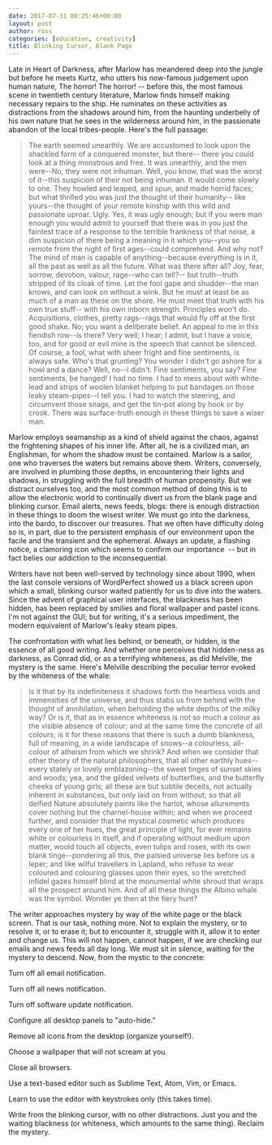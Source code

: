 ```yaml
---
date: 2017-07-31 00:25:46+00:00
layout: post
author: ross
categories: [education, creativity]
title: Blinking Cursor, Blank Page
---
```

Late in Heart of Darkness, after Marlow has meandered deep into the jungle but before he meets Kurtz, who utters his now-famous judgement upon human nature, The horror! The horror! -- before this, the most famous scene in twentieth century literature, Marlow finds himself making necessary repairs to the ship. He ruminates on these activities as distractions from the shadows around him, from the haunting underbelly of his own nature that he sees in the wilderness around him, in the passionate abandon of the local tribes-people. Here's the full passage:

> The earth seemed unearthly. We are accustomed to look upon the shackled form of a conquered monster, but there-- there you could look at a thing monstrous and free. It was unearthly, and the men were--No, they were not inhuman. Well, you know, that was the worst of it--this suspicion of their not being inhuman. It would come slowly to one. They howled and leaped, and spun, and made horrid faces; but what thrilled you was just the thought of their humanity-- like yours--the thought of your remote kinship with this wild and passionate uproar. Ugly. Yes, it was ugly enough; but if you were man enough you would admit to yourself that there was in you just the faintest trace of a response to the terrible frankness of that noise, a dim suspicion of there being a meaning in it which you--you so remote from the night of first ages--could comprehend. And why not? The mind of man is capable of anything--because everything is in it, all the past as well as all the future. What was there after all? Joy, fear, sorrow, devotion, valour, rage--who can tell?-- but truth--truth stripped of its cloak of time. Let the fool gape and shudder--the man knows, and can look on without a wink. But he must at least be as much of a man as these on the shore. He must meet that truth with his own true stuff-- with his own inborn strength. Principles won't do. Acquisitions, clothes, pretty rags--rags that would fly off at the first good shake. No; you want a deliberate belief. An appeal to me in this fiendish row--is there? Very well; I hear; I admit, but I have a voice, too, and for good or evil mine is the speech that cannot be silenced. Of course, a fool, what with sheer fright and fine sentiments, is always safe. Who's that grunting? You wonder I didn't go ashore for a howl and a dance? Well, no--I didn't. Fine sentiments, you say? Fine sentiments, be hanged! I had no time. I had to mess about with white-lead and strips of woolen blanket helping to put bandages on those leaky steam-pipes--I tell you. I had to watch the steering, and circumvent those snags, and get the tin-pot along by hook or by crook. There was surface-truth enough in these things to save a wiser man.

Marlow employs seamanship as a kind of shield against the chaos, against the frightening shapes of his inner life. After all, he is a civilized man, an Englishman, for whom the shadow must be contained. Marlow is a sailor, one who traverses the waters but remains above them. Writers, conversely, are involved in plumbing those depths, in encountering their lights and shadows, in struggling with the full breadth of human propensity. But we distract ourselves too, and the most common method of doing this is to allow the electronic world to continually divert us from the blank page and blinking cursor. Email alerts, news feeds, blogs: there is enough distraction in these things to doom the wisest writer. We must go into the darkness, into the bardo, to discover our treasures. That we often have difficulty doing so is, in part, due to the persistent emphasis of our environment upon the facile and the transient and the ephemeral. Always an update, a flashing notice, a clamoring icon which seems to confirm our importance&nbsp; -- but in fact belies our addiction to the inconsequential.

Writers have not been well-served by technology since about 1990, when the last console versions of WordPerfect showed us a black screen upon which a small, blinking cursor waited patiently for us to dive into the waters. Since the advent of graphical user interfaces, the blackness has been hidden, has been replaced by smilies and floral wallpaper and pastel icons. I'm not against the GUI; but for writing, it's a serious impediment, the modern equivalent of Marlow's leaky steam pipes.

The confrontation with what lies behind, or beneath, or hidden, is the essence of all good writing. And whether one perceives that hidden-ness as darkness, as Conrad did, or as a terrifying whiteness, as did Melville, the mystery is the same. Here's Melville describing the peculiar terror evoked by the whiteness of the whale:

> Is it that by its indefiniteness it shadows forth the heartless voids and immensities of the universe, and thus stabs us from behind with the thought of annihilation, when beholding the white depths of the milky way? Or is it, that as in essence whiteness is not so much a colour as the visible absence of colour; and at the same time the concrete of all colours; is it for these reasons that there is such a dumb blankness, full of meaning, in a wide landscape of snows--a colourless, all-colour of atheism from which we shrink? And when we consider that other theory of the natural philosophers, that all other earthly hues--every stately or lovely emblazoning--the sweet tinges of sunset skies and woods; yea, and the gilded velvets of butterflies, and the butterfly cheeks of young girls; all these are but subtile deceits, not actually inherent in substances, but only laid on from without; so that all deified Nature absolutely paints like the harlot, whose allurements cover nothing but the charnel-house within; and when we proceed further, and consider that the mystical cosmetic which produces every one of her hues, the great principle of light, for ever remains white or colourless in itself, and if operating without medium upon matter, would touch all objects, even tulips and roses, with its own blank tinge--pondering all this, the palsied universe lies before us a leper; and like wilful travellers in Lapland, who refuse to wear coloured and colouring glasses upon their eyes, so the wretched infidel gazes himself blind at the monumental white shroud that wraps all the prospect around him. And of all these things the Albino whale was the symbol. Wonder ye then at the fiery hunt?

The writer approaches mystery by way of the white page or the black screen. That is our task, nothing more. Not to explain the mystery, or to resolve it, or to erase it; but to encounter it, struggle with it, allow it to enter and change us. This will not happen, cannot happen, if we are checking our emails and news feeds all day long. We must sit in silence, waiting for the mystery to descend.
Now, from the mystic to the concrete:

Turn off all email notification.

Turn off all news notification.

Turn off software update notification.

Configure all desktop panels to "auto-hide."

Remove all icons from the desktop (organize yourself!).

Choose a wallpaper that will not scream at you.

Close all browsers.

Use a text-based editor such as Sublime Text, Atom, Vim, or Emacs.

Learn to use the editor with keystrokes only (this takes time).

Write from the blinking cursor, with no other distractions. Just you and the waiting blackness (or whiteness, which amounts to the same thing). Reclaim the mystery.
